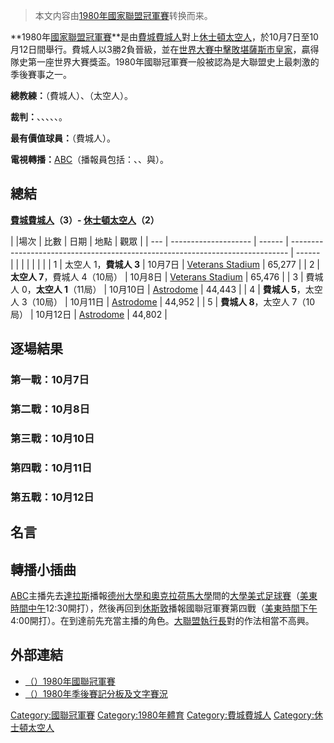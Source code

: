 > 本文内容由[1980年國家聯盟冠軍賽](https://zh.wikipedia.org/wiki/1980年國家聯盟冠軍賽)转换而来。


**1980年[國家聯盟冠軍賽](https://zh.wikipedia.org/wiki/國家聯盟冠軍賽 "wikilink")**是由[費城費城人](../Page/費城費城人.md "wikilink")對上[休士頓太空人](../Page/休士頓太空人.md "wikilink")，於10月7日至10月12日間舉行。費城人以3勝2負晉級，並在[世界大賽中擊敗](https://zh.wikipedia.org/wiki/1980年世界大賽 "wikilink")[堪薩斯市皇家](https://zh.wikipedia.org/wiki/堪薩斯市皇家 "wikilink")，贏得隊史第一座世界大賽獎盃。1980年國聯冠軍賽一般被認為是大聯盟史上最刺激的季後賽事之一。

**總教練：**（費城人）、（太空人）。

**裁判：**、、、、、。

**最有價值球員：**（費城人）。

**電視轉播：**[ABC](../Page/ABC.md "wikilink")（播報員包括：、、與）。

## 總結

**[費城費城人](../Page/費城費城人.md "wikilink")（3）- [休士頓太空人](../Page/休士頓太空人.md "wikilink")（2）**

| |場次 | 比數                   | 日期     | 地點                                                                            | 觀眾     |
| --- | -------------------- | ------ | ----------------------------------------------------------------------------- | ------ |
|     |                      |        |                                                                               |        |
| 1   | 太空人 1，**費城人 3**      | 10月7日  | [Veterans Stadium](https://zh.wikipedia.org/wiki/Veterans_Stadium "wikilink") | 65,277 |
| 2   | **太空人 7**，費城人 4（10局） | 10月8日  | [Veterans Stadium](https://zh.wikipedia.org/wiki/Veterans_Stadium "wikilink") | 65,476 |
| 3   | 費城人 0，**太空人 1**（11局） | 10月10日 | [Astrodome](https://zh.wikipedia.org/wiki/Astrodome "wikilink")               | 44,443 |
| 4   | **費城人 5**，太空人 3（10局） | 10月11日 | [Astrodome](https://zh.wikipedia.org/wiki/Astrodome "wikilink")               | 44,952 |
| 5   | **費城人 8**，太空人 7（10局） | 10月12日 | [Astrodome](https://zh.wikipedia.org/wiki/Astrodome "wikilink")               | 44,802 |

## 逐場結果

### 第一戰：10月7日

### 第二戰：10月8日

### 第三戰：10月10日

### 第四戰：10月11日

### 第五戰：10月12日

## 名言

## 轉播小插曲

[ABC](../Page/ABC.md "wikilink")主播先去[達拉斯](../Page/達拉斯.md "wikilink")播報[德州大學和](https://zh.wikipedia.org/wiki/德州大學 "wikilink")[奧克拉荷馬大學](../Page/奧克拉荷馬大學.md "wikilink")間的[大學美式足球賽](https://zh.wikipedia.org/wiki/大學美式足球賽 "wikilink")（[美東時間中午](https://zh.wikipedia.org/wiki/美東時間 "wikilink")12:30開打），然後再回到[休斯敦](../Page/休斯敦.md "wikilink")播報國聯冠軍賽第四戰（[美東時間下午](https://zh.wikipedia.org/wiki/美東時間 "wikilink")4:00開打）。在到達前先充當主播的角色。[大聯盟執行長](https://zh.wikipedia.org/wiki/大聯盟執行長 "wikilink")對的作法相當不高興。

## 外部連結

  - [（）1980年國聯冠軍賽](http://www.baseball-reference.com/postseason/1980_NLCS.shtml)
  - [（）1980年季後賽記分板及文字賽況](http://retrosheet.org/boxesetc/1980/YPS_1980.htm)

[Category:國聯冠軍賽](https://zh.wikipedia.org/wiki/Category:國聯冠軍賽 "wikilink") [Category:1980年體育](https://zh.wikipedia.org/wiki/Category:1980年體育 "wikilink") [Category:費城費城人](https://zh.wikipedia.org/wiki/Category:費城費城人 "wikilink") [Category:休士頓太空人](https://zh.wikipedia.org/wiki/Category:休士頓太空人 "wikilink")